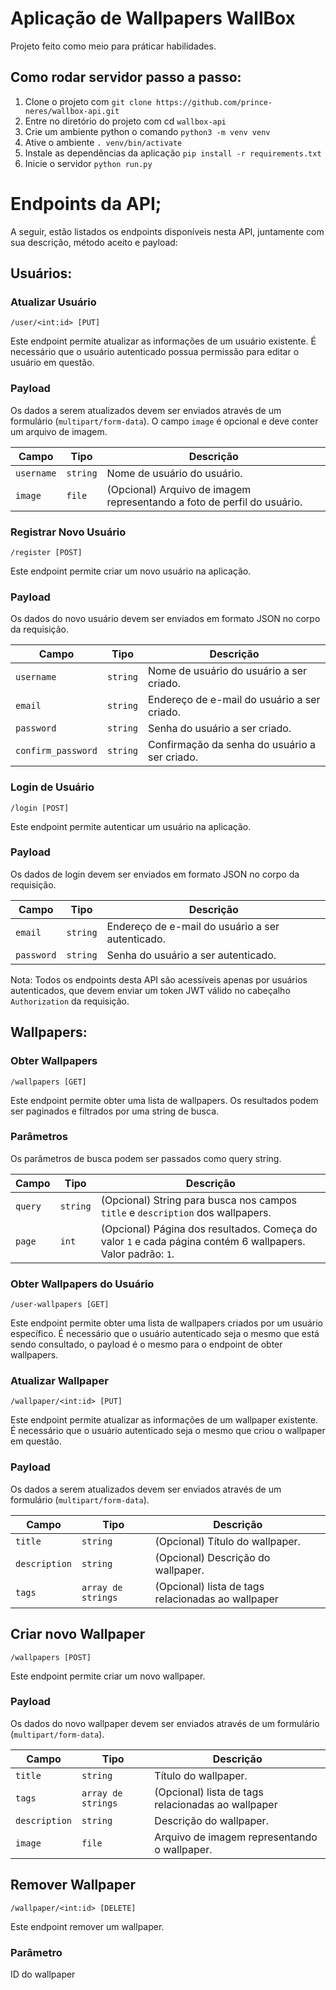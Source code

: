 # Aplicação de Wallpapers WallBox

Projeto feito como meio para práticar habilidades.

## Como rodar servidor passo a passo:

1. Clone o projeto com `git clone https://github.com/prince-neres/wallbox-api.git`
2. Entre no diretório do projeto com cd `wallbox-api `
3. Crie um ambiente python o comando `python3 -m venv venv`
4. Ative o ambiente `. venv/bin/activate`
5. Instale as dependências da aplicação `pip install -r requirements.txt`
6. Inicie o servidor `python run.py`

# Endpoints da API;

A seguir, estão listados os endpoints disponíveis nesta API, juntamente com sua descrição, método aceito e payload:

## Usuários:

### Atualizar Usuário

```
/user/<int:id> [PUT]
```

Este endpoint permite atualizar as informações de um usuário existente. É necessário que o usuário autenticado possua permissão para editar o usuário em questão.

### Payload

Os dados a serem atualizados devem ser enviados através de um formulário (`multipart/form-data`). O campo `image` é opcional e deve conter um arquivo de imagem.

| Campo      | Tipo     | Descrição                                                               |
| ---------- | -------- | ----------------------------------------------------------------------- |
| `username` | `string` | Nome de usuário do usuário.                                             |
| `image`    | `file`   | (Opcional) Arquivo de imagem representando a foto de perfil do usuário. |

### Registrar Novo Usuário

```
/register [POST]
```

Este endpoint permite criar um novo usuário na aplicação.

### Payload

Os dados do novo usuário devem ser enviados em formato JSON no corpo da requisição.

| Campo              | Tipo     | Descrição                                     |
| ------------------ | -------- | --------------------------------------------- |
| `username`         | `string` | Nome de usuário do usuário a ser criado.      |
| `email`            | `string` | Endereço de e-mail do usuário a ser criado.   |
| `password`         | `string` | Senha do usuário a ser criado.                |
| `confirm_password` | `string` | Confirmação da senha do usuário a ser criado. |

### Login de Usuário

```
/login [POST]
```

Este endpoint permite autenticar um usuário na aplicação.

### Payload

Os dados de login devem ser enviados em formato JSON no corpo da requisição.

| Campo      | Tipo     | Descrição                                        |
| ---------- | -------- | ------------------------------------------------ |
| `email`    | `string` | Endereço de e-mail do usuário a ser autenticado. |
| `password` | `string` | Senha do usuário a ser autenticado.              |

Nota: Todos os endpoints desta API são acessíveis apenas por usuários autenticados, que devem enviar um token JWT válido no cabeçalho `Authorization` da requisição.

## Wallpapers:

### Obter Wallpapers

```
/wallpapers [GET]
```

Este endpoint permite obter uma lista de wallpapers. Os resultados podem ser paginados e filtrados por uma string de busca.

### Parâmetros

Os parâmetros de busca podem ser passados como query string.

| Campo   | Tipo     | Descrição                                                                                                   |
| ------- | -------- | ----------------------------------------------------------------------------------------------------------- |
| `query` | `string` | (Opcional) String para busca nos campos `title` e `description` dos wallpapers.                             |
| `page`  | `int`    | (Opcional) Página dos resultados. Começa do valor `1` e cada página contém 6 wallpapers. Valor padrão: `1`. |

### Obter Wallpapers do Usuário

```
/user-wallpapers [GET]
```

Este endpoint permite obter uma lista de wallpapers criados por um usuário específico. É necessário que o usuário autenticado seja o mesmo que está sendo consultado, o payload é o mesmo para o endpoint de obter wallpapers.

### Atualizar Wallpaper

```
/wallpaper/<int:id> [PUT]
```

Este endpoint permite atualizar as informações de um wallpaper existente. É necessário que o usuário autenticado seja o mesmo que criou o wallpaper em questão.

### Payload

Os dados a serem atualizados devem ser enviados através de um formulário (`multipart/form-data`).

| Campo         | Tipo               | Descrição                                          |
| ------------- | ------------------ | -------------------------------------------------- |
| `title`       | `string`           | (Opcional) Título do wallpaper.                    |
| `description` | `string`           | (Opcional) Descrição do wallpaper.                 |
| `tags`        | `array de strings` | (Opcional) lista de tags relacionadas ao wallpaper |

## Criar novo Wallpaper

```
/wallpapers [POST]
```

Este endpoint permite criar um novo wallpaper.

### Payload

Os dados do novo wallpaper devem ser enviados através de um formulário (`multipart/form-data`).

| Campo         | Tipo               | Descrição                                          |
| ------------- | ------------------ | -------------------------------------------------- |
| `title`       | `string`           | Título do wallpaper.                               |
| `tags`        | `array de strings` | (Opcional) lista de tags relacionadas ao wallpaper |
| `description` | `string`           | Descrição do wallpaper.                            |
| `image`       | `file`             | Arquivo de imagem representando o wallpaper.       |

## Remover Wallpaper

```
/wallpaper/<int:id> [DELETE]
```

Este endpoint remover um wallpaper.

### Parâmetro

ID do wallpaper
